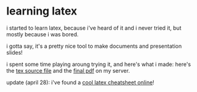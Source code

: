 # learning latex

i started to learn latex, because i've heard of it and i never tried it,
but mostly because i was bored.

i gotta say, it's a pretty nice tool to make documents and presentation slides!

i spent some time playing aroung trying it, and here's what i made: here's the [tex source file](/files/latex/first.tex) and the [final pdf](/files/latex/first.pdf) on my server.


update (april 28): i've found a [cool latex cheatsheet online](https://wch.github.io/latexsheet)!
